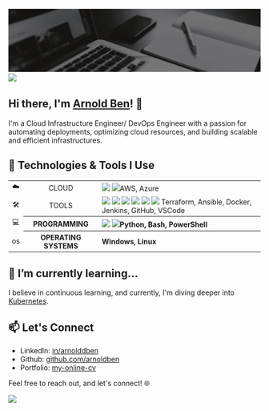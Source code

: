 ![Profile-Header](https://github.com/arnoldben/arnoldben/blob/main/images/github-profile-header.gif?raw=true)
![](https://komarev.com/ghpvc/?username=arnoldben)

## Hi there, I'm [Arnold Ben](https://arnoldben.github.io/my-online-cv)! 👋

I'm a Cloud Infrastructure Engineer/ DevOps Engineer with a passion for automating deployments, optimizing cloud resources, and building scalable and efficient infrastructures. 
<!-- My journey in the tech world has been exciting, and I love tackling challenges that come my way. -->

## 🔧 Technologies & Tools I Use

<table>
  <tr>
    <td align="center">☁️</td>
    <td align="center">CLOUD</th>
    <td align="left"><img height=40 src="https://cdn.jsdelivr.net/gh/devicons/devicon/icons/amazonwebservices/amazonwebservices-original-wordmark.svg"/> <img height=40 src="https://cdn.jsdelivr.net/gh/devicons/devicon/icons/azure/azure-original.svg"/>AWS, Azure</th>
  </tr>
  <tr>
    <td align="center">🛠</td>
    <td align="center">TOOLS</th>
    <td align="left"><img height=40 src="https://cdn.jsdelivr.net/gh/devicons/devicon/icons/terraform/terraform-original.svg"/> <img height=40 src="https://cdn.jsdelivr.net/gh/devicons/devicon/icons/ansible/ansible-original.svg"/> <img height=40 src="https://cdn.jsdelivr.net/gh/devicons/devicon/icons/docker/docker-original.svg"/> <img height=40 src="https://cdn.jsdelivr.net/gh/devicons/devicon/icons/jenkins/jenkins-original.svg"/> <img height=40 src="https://cdn.jsdelivr.net/gh/devicons/devicon/icons/github/github-original.svg"/> <img height=40 src="https://cdn.jsdelivr.net/gh/devicons/devicon/icons/vscode/vscode-original.svg"/>  Terraform, Ansible, Docker, Jenkins, GitHub, VSCode</th>
  </tr>
  <tr>
    <td align="center">💻</td>
    <th align="center">PROGRAMMING</th>
    <th align="left"><img height=40 src="https://cdn.jsdelivr.net/gh/devicons/devicon/icons/python/python-original.svg"/> <img height=40 src="https://cdn.jsdelivr.net/gh/devicons/devicon/icons/bash/bash-original.svg"/>Python, Bash, PowerShell</th>
  </tr>
  <tr>
    <td align="center">os</td>
    <th align="center">OPERATING SYSTEMS</th>
    <th align="left">Windows, Linux</th>
  </tr>
</table>

## 🌱 I’m currently learning...

I believe in continuous learning, and currently, I'm diving deeper into [Kubernetes](https://kubernetes.io/).

## 📫 Let's Connect

- LinkedIn: [in/arnolddben](https://www.linkedin.com/in/arnolddben)
- Github: [github.com/arnoldben](https://github.com/arnoldben)
- Portfolio: [my-online-cv](https://arnoldben.github.io/my-online-cv)

Feel free to reach out, and let's connect! 🌐

<!-- <img src="https://github-readme-stats.vercel.app/api/top-langs?username=arnoldben"/>
<img src="https://github-readme-stats.vercel.app/api/top-langs?username=arnoldben"/> -->
<img src="https://github-readme-streak-stats.herokuapp.com/?user=arnoldben&theme=dark"/>

